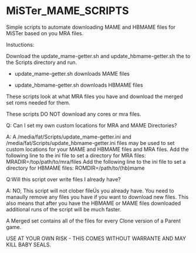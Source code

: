 # MiSTer_MAME_SCRIPTS
Simple scripts to automate downloading MAME and HBMAME files for MiSTer based on you MRA files.

Instuctions: 

Download the update_mame-getter.sh and update_hbmame-getter.sh the to the Scripts directory and run.

* update_mame-getter.sh downloads MAME files

* update_hbmame-getter.sh downloads HBMAME files

These scripts look at what MRA files you have and download the merged set roms needed for them. 

These scripts DO NOT download any cores or mra files. 


Q: Can I set my own custom locations for MRA and MAME Directories? 

A: A /media/fat/Scripts/update_mame-getter.ini and /media/fat/Scripts/update_hbmame-getter.ini files may be used to set custom locations for your MAME and HBMAME files and MRA files.
Add the following line to the ini file to set a directory for MRA files: MRADIR=/top/path/to/mra/files
Add the following line to the ini file to set a directory for HBMAME files: ROMDIR=/path/to/(hb)mame

Q:Will this script over write files I already have?

A: NO, This script will not clober fileÚs you already have. You need to manaully remove any files you have if you want to download new files. This also means that after you have the HBMAME or MAME files downloaded additional runs of the script will be much faster.

A Merged set contains all of the files for every Clone version of a Parent game.

USE AT YOUR OWN RISK - THIS COMES WITHOUT WARRANTE AND MAY KILL BABY SEALS.
